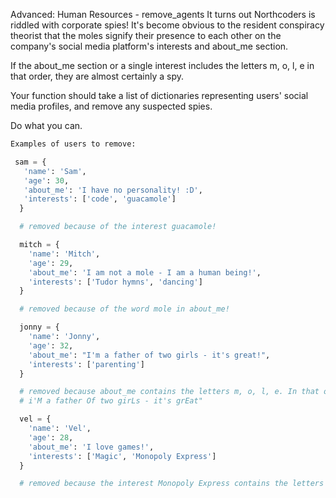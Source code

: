 Advanced: Human Resources - remove_agents
It turns out Northcoders is riddled with corporate spies! It's become obvious to the resident conspiracy theorist that the moles signify their presence to each other on the company's social media platform's interests and about_me section.

If the about_me section or a single interest includes the letters m, o, l, e in that order, they are almost certainly a spy.

Your function should take a list of dictionaries representing users' social media profiles, and remove any suspected spies.

Do what you can.

```py
Examples of users to remove:

 sam = {
   'name': 'Sam',
   'age': 30,
   'about_me': 'I have no personality! :D',
   'interests': ['code', 'guacamole']
  }

  # removed because of the interest guacamole!

  mitch = {
    'name': 'Mitch',
    'age': 29,
    'about_me': 'I am not a mole - I am a human being!',
    'interests': ['Tudor hymns', 'dancing']
  }

  # removed because of the word mole in about_me!

  jonny = {
    'name': 'Jonny',
    'age': 32,
    'about_me': "I'm a father of two girls - it's great!",
    'interests': ['parenting']
  }

  # removed because about_me contains the letters m, o, l, e. In that order:
  # i'M a father Of two girLs - it's grEat"

  vel = {
    'name': 'Vel',
    'age': 28,
    'about_me': 'I love games!',
    'interests': ['Magic', 'Monopoly Express']
  }

  # removed because the interest Monopoly Express contains the letters in the correct order.
```
